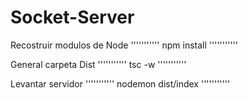 

# Socket-Server

Recostruir modulos de Node
'''''''''''
npm install
'''''''''''


General carpeta Dist
'''''''''''
tsc -w
'''''''''''

Levantar servidor
'''''''''''
nodemon dist/index
'''''''''''



`````
